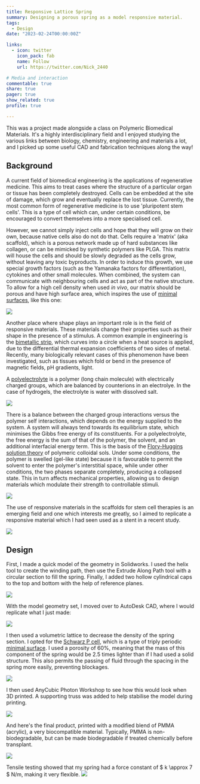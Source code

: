 ```yaml
---
title: Responsive Lattice Spring
summary: Designing a porous spring as a model responsive material.
tags:
  - Design
date: "2023-02-24T00:00:00Z"

links:
  - icon: twitter
    icon_pack: fab
    name: Follow
    url: https://twitter.com/Nick_2440

# Media and interaction
commentable: true
share: true
pager: true
show_related: true
profile: true

---
```


This was a project made alongside a class on Polymeric Biomedical Materials. It's a highly interdisciplinary field and I enjoyed studying the various links between biology, chemistry, engineering and materials a lot, and I picked up some useful CAD and fabrication techniques along the way!

## Background

A current field of biomedical engineering is the applications of regenerative medicine. This aims to treat cases where the structure of a particular organ or tissue has been completely destroyed. Cells can be embedded at the site of damage, which grow and eventually replace the lost tissue. Currently, the most common form of regenerative medicine is to use 'pluripotent stem cells'. This is a type of cell which can, under certain conditions, be encouraged to convert themselves into a more specialised cell.

However, we cannot simply inject cells and hope that they will grow on their own, because native cells also do not do that. Cells require a 'matrix' (aka scaffold), which is a porous network made up of hard substances like collagen, or can be mimicked by synthetic polymers like PLGA. This matrix will house the cells and should be slowly degraded as the cells grow, without leaving any toxic byproducts. In order to induce this growth, we use special growth factors (such as the Yamanaka factors for differentiation), cytokines and other small molecules. When combined, the system can communicate with neighbouring cells and act as part of the native structure. To allow for a high cell density when used <i>in vivo</i>, our matrix should be porous and have high surface area, which inspires the use of [minimal surfaces](https://en.wikipedia.org/wiki/Minimal_surface), like this one:

![](minimal-surface.png)

Another place where shape plays an important role is in the field of responsive materials. These materials change their properties such as their shape in the presence of a stimulus. A common example in engineering is the [bimetallic strip](https://en.wikipedia.org/wiki/Bimetallic_strip), which curves into a circle when a heat source is applied, due to the differential thermal expansion coefficients of two sides of metal. Recently, many biologically relevant cases of this phenomenon have been investigated, such as tissues which fold or bend in the presence of magnetic fields, pH gradients, light.

A [polyelectrolyte](https://en.wikipedia.org/wiki/Polyelectrolyte) is a polymer (long chain molecule) with electrically charged groups, which are balanced by counterions in an electrolye. In the case of hydrogels, the electrolyte is water with dissolved salt.

![](polyelectrolyte-simple.png)

There is a balance between the charged group interactions versus the polymer self interactions, which depends on the energy supplied to the system. A system will always tend towards its equilibrium state, which minimises the Gibbs free energy of its constituents. For a polyelectrolyte, the free energy is the sum of that of the polymer, the solvent, and an additional interfacial energy term. This is the basis of the [Flory-Huggins solution theory](https://en.wikipedia.org/wiki/Flory%E2%80%93Huggins_solution_theory) of polymeric colloidal sols. Under some conditions, the polymer is swelled (gel-like state) because it is favourable to permit the solvent to enter the polymer's interstitial space, while under other conditions, the two phases separate completely, producing a collapsed state. This in turn affects mechanical properties, allowing us to design materials which modulate their strength to controllable stimuli.

![](polyelectrolyte.png)

The use of responsive materials in the scaffolds for stem cell therapies is an emerging field and one which interests me greatly, so I aimed to replicate a responsive material which I had seen used as a stent in a recent study.

![](stent_applications.png)

## Design

First, I made a quick model of the geometry in Solidworks. I used the helix tool to create the winding path, then use the Extrude Along Path tool with a circular section to fill the spring. Finally, I added two hollow cylindrical caps to the top and bottom with the help of reference planes.

![](solidworks.png)

With the model geometry set, I moved over to AutoDesk CAD, where I would replicate what I just made:

![](autodesk.png)

I then used a volumetric lattice to decrease the density of the spring section. I opted for the [Schwarz P cell](https://en.wikipedia.org/wiki/Schwarz_minimal_surface), which is a type of triply periodic [minimal surface](https://en.wikipedia.org/wiki/Minimal_surface). I used a porosity of 60%, meaning that the mass of this component of the spring would be 2.5 times lighter than if I had used a solid structure. This also permits the passing of fluid through the spacing in the spring more easily, preventing blockages.

![](model_with_lattice.png)

I then used AnyCubic Photon Workshop to see how this would look when 3D printed. A supporting truss was added to help stabilise the model during printing.

![](model_with_truss.png)

And here's the final product, printed with a modified blend of PMMA (acrylic), a very biocompatible material. Typically, PMMA is non-biodegradable, but can be made biodegradable if treated chemically before transplant.

![](final_spring.jpg)

Tensile testing showed that my spring had a force constant of $ k \approx 7 $ N/m, making it very flexible.
![](image-0.png)
